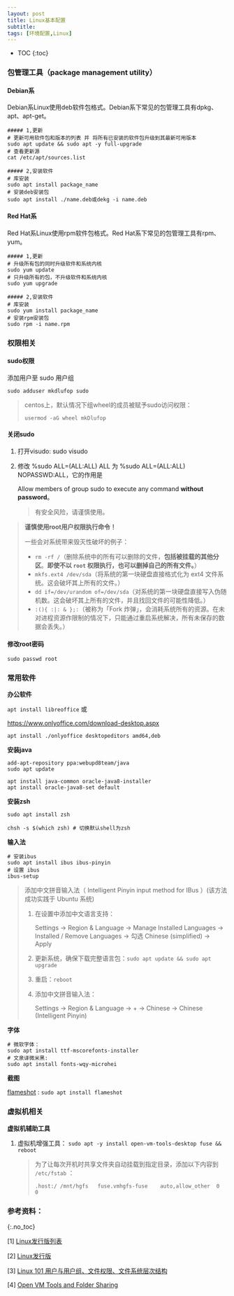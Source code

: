 ```yaml
---
layout: post
title: Linux基本配置
subtitle: 
tags: [环境配置,Linux]
---
```


* TOC
{:toc}

### 包管理工具（package management utility）

#### Debian系

Debian系Linux使用deb软件包格式。Debian系下常见的包管理工具有dpkg、apt、apt-get。

```shell
##### 1,更新
# 更新可用软件包和版本的列表 并 将所有已安装的软件包升级到其最新可用版本
sudo apt update && sudo apt -y full-upgrade 
# 查看更新源
cat /etc/apt/sources.list

##### 2,安装软件
# 库安装
sudo apt install package_name
# 安装deb安装包
sudo apt install ./name.deb或dekg -i name.deb
```

#### Red Hat系

Red Hat系Linux使用rpm软件包格式。Red Hat系下常见的包管理工具有rpm、yum。

```shell
##### 1,更新
# 升级所有包的同时升级软件和系统内核
sudo yum update
# 只升级所有的包，不升级软件和系统内核
sudo yum upgrade

##### 2,安装软件
# 库安装
sudo yum install package_name
# 安装rpm安装包
sudo rpm -i name.rpm
```

### 权限相关

#### sudo权限

添加用户至 sudo 用户组

`sudo adduser mkdlufop sudo`

> centos上，默认情况下组wheel的成员被赋予sudo访问权限：
>
> `usermod -aG wheel mkDlufop`

#### 关闭sudo

 1. 打开visudo: sudo visudo

 2. 修改 %sudo   ALL=(ALL:ALL) ALL 为 %sudo   ALL=(ALL:ALL) NOPASSWD:ALL，它的作用是

    Allow members of group sudo to execute any command **without password**。
    
    > 有安全风险，请谨慎使用。

> **谨慎使用root用户权限执行命令！**
>
> 一些会对系统带来毁灭性破坏的例子：
>
> - `rm -rf /`（删除系统中的所有可以删除的文件，**包括被挂载的其他分区**。**即使不以 `root` 权限执行，也可以删掉自己的所有文件。**）
> - `mkfs.ext4 /dev/sda`（将系统的第一块硬盘直接格式化为 ext4 文件系统。这会破坏其上所有的文件。）
> - `dd if=/dev/urandom of=/dev/sda`（对系统的第一块硬盘直接写入伪随机数。这会破坏其上所有的文件，并且找回文件的可能性降低。）
> - `:(){ :|: & };:`（被称为「Fork 炸弹」，会消耗系统所有的资源。在未对进程资源作限制的情况下，只能通过重启系统解决，所有未保存的数据会丢失。）

#### 修改root密码

`sudo passwd root `

### 常用软件

**办公软件**

`apt install libreoffice` 或

https://www.onlyoffice.com/download-desktop.aspx

`apt install ./onlyoffice desktopeditors amd64,deb`

**安装java**

```shell
add-apt-repository ppa:webupd8team/java
sudo apt update

apt install java-common oracle-java8-installer
apt install oracle-java8-set default
```

**安装zsh**

```shell
sudo apt install zsh

chsh -s $(which zsh) # 切换默认shell为zsh
```

**输入法**

```shell
# 安装ibus
sudo apt install ibus ibus-pinyin
# 设置 ibus
ibus-setup
```

> 添加中文拼音输入法（ Intelligent Pinyin input method for IBus ）(该方法成功实践于 Ubuntu 系统)
>
> 1. 在设置中添加中文语言支持：
>
>     Settings -> Region & Language -> Manage Installed Languages -> Installed / Remove Languages -> 勾选 Chinese (simplified) -> Apply
>
> 2. 更新系统，确保下载完整语言包：`sudo apt update && sudo apt upgrade`
>
> 3. 重启：`reboot`
>
> 4. 添加中文拼音输入法：
>
>     Settings -> Region & Language -> + -> Chinese -> Chinese (Intelligent Pinyin)

**字体**

```shell
# 微软字体：
sudo apt install ttf-mscorefonts-installer
# 文泉译微米黑:
sudo apt install fonts-wqy-microhei
```

**截图**

[flameshot](https://flameshot.org/#download) : `sudo apt install flameshot`

### 虚拟机相关

**虚拟机辅助工具**

1. 虚拟机增强工具： `sudo apt -y install open-vm-tools-desktop fuse && reboot`

    > 为了让每次开机时共享文件夹自动挂载到指定目录，添加以下内容到 `/etc/fstab` ：
    >
    > `.host:/ /mnt/hgfs   fuse.vmhgfs-fuse    auto,allow_other  0   0`

### 参考资料：
{:.no_toc}

[1] [Linux发行版列表](https://zh.wikipedia.org/wiki/Linux%E5%8F%91%E8%A1%8C%E7%89%88%E5%88%97%E8%A1%A8)

[2] [Linux发行版](https://zh.wikipedia.org/wiki/Linux%E5%8F%91%E8%A1%8C%E7%89%88)

[3] [Linux 101 用户与用户组、文件权限、文件系统层次结构](https://101.lug.ustc.edu.cn/Ch05/#root-user)

[4] [Open VM Tools and Folder Sharing](https://aaronvonawesome.com/posts/open-vm-tools-and-folder-sharing/)
